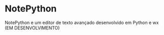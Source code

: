 # NotePython
NotePython e um editor de texto avançado desenvolvido em Python e wx (EM DESENVOLVIMENTO)
